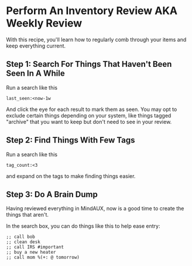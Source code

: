 # Perform An Inventory Review AKA Weekly Review

With this recipe, you'll learn how to regularly comb through your items and keep everything current.

## Step 1: Search For Things That Haven't Been Seen In A While

Run a search like this

    last_seen:<now-1w

And click the eye for each result to mark them as seen. You may opt to exclude certain things depending on your system, like things tagged "archive" that you want to keep but don't need to see in your review.

## Step 2: Find Things With Few Tags

Run a search like this

    tag_count:<3

and expand on the tags to make finding things easier.

## Step 3: Do A Brain Dump

Having reviewed everything in MindAUX, now is a good time to create the things that aren't.

In the search box, you can do things like this to help ease entry:

    ;; call bob
    ;; clean desk
    ;; call IRS #important
    ;; buy a new heater
    ;; call mom %(+: @ tomorrow)
